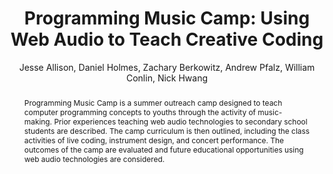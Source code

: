 --- 
  title: "Programming Music Camp: Using Web Audio to Teach Creative Coding" 
  abstract: "Programming Music Camp is a summer outreach camp designed to teach computer programming concepts to youths through the activity of music-making. Prior experiences teaching web audio technologies to secondary school students are described. The camp curriculum is then outlined, including the class activities of live coding, instrument design, and concert performance. The outcomes of the camp are evaluated and future educational opportunities using web audio technologies are considered." 
  address: "Atlanta, Georgia" 
  author: "Jesse Allison, Daniel Holmes, Zachary Berkowitz, Andrew Pfalz, William Conlin, Nick Hwang" 
  booktitle: "Proceedings of the International Web Audio Conference" 
  editor: "Jason Freeman, Alexander Lerch, Matthew Paradis" 
  month: "Proceedings of the International Web Audio Conference"
  pages: "" 
  publisher: "Georgia Tech" 
  series: "WAC '16"
  type: "Paper"  
  year: "2016" 
  id: "2016_91" 
  tags: year2016 
  pdflink: /_data/papers/pdf/2016/2016_91.pdf
  ISSN: 2663-5844
---